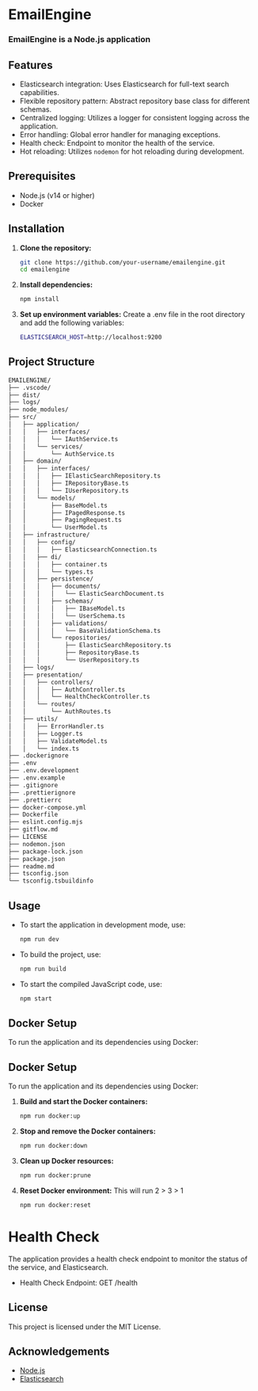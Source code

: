 # EmailEngine
### EmailEngine is a Node.js application

## Features
- Elasticsearch integration: Uses Elasticsearch for full-text search capabilities.
- Flexible repository pattern: Abstract repository base class for different schemas.
- Centralized logging: Utilizes a logger for consistent logging across the application.
- Error handling: Global error handler for managing exceptions.
- Health check: Endpoint to monitor the health of the service.
- Hot reloading: Utilizes `nodemon` for hot reloading during development.

## Prerequisites
- Node.js (v14 or higher)
- Docker

## Installation
    
1. **Clone the repository:**

    ```bash
    git clone https://github.com/your-username/emailengine.git
    cd emailengine
    ```

2. **Install dependencies:**

    ```bash
    npm install
    ```

2. **Set up environment variables:**
Create a .env file in the root directory and add the following variables:

    ```bash
    ELASTICSEARCH_HOST=http://localhost:9200
    ```

## Project Structure

````bash
EMAILENGINE/
├── .vscode/
├── dist/
├── logs/
├── node_modules/
├── src/
│   ├── application/
│   │   ├── interfaces/
│   │   │   └── IAuthService.ts
│   │   └── services/
│   │       └── AuthService.ts
│   ├── domain/
│   │   ├── interfaces/
│   │   │   ├── IElasticSearchRepository.ts
│   │   │   ├── IRepositoryBase.ts
│   │   │   └── IUserRepository.ts
│   │   └── models/
│   │       ├── BaseModel.ts
│   │       ├── IPagedResponse.ts
│   │       ├── PagingRequest.ts
│   │       └── UserModel.ts
│   ├── infrastructure/
│   │   ├── config/
│   │   │   ├── ElasticsearchConnection.ts
│   │   ├── di/
│   │   │   ├── container.ts
│   │   │   └── types.ts
│   │   ├── persistence/
│   │   │   ├── documents/
│   │   │   │   └── ElasticSearchDocument.ts
│   │   │   ├── schemas/
│   │   │   │   ├── IBaseModel.ts
│   │   │   │   └── UserSchema.ts
│   │   │   ├── validations/
│   │   │   │   └── BaseValidationSchema.ts
│   │   │   └── repositories/
│   │   │       ├── ElasticSearchRepository.ts
│   │   │       ├── RepositoryBase.ts
│   │   │       └── UserRepository.ts
│   ├── logs/
│   ├── presentation/
│   │   ├── controllers/
│   │   │   ├── AuthController.ts
│   │   │   └── HealthCheckController.ts
│   │   └── routes/
│   │       └── AuthRoutes.ts
│   ├── utils/
│   │   ├── ErrorHandler.ts
│   │   ├── Logger.ts
│   │   ├── ValidateModel.ts
│   │   └── index.ts
├── .dockerignore
├── .env
├── .env.development
├── .env.example
├── .gitignore
├── .prettierignore
├── .prettierrc
├── docker-compose.yml
├── Dockerfile
├── eslint.config.mjs
├── gitflow.md
├── LICENSE
├── nodemon.json
├── package-lock.json
├── package.json
├── readme.md
├── tsconfig.json
└── tsconfig.tsbuildinfo

````

## Usage

- To start the application in development mode, use:

    ```bash
    npm run dev
    ```
- To build the project, use:

    ```bash
    npm run build
    ```
- To start the compiled JavaScript code, use:

    ```bash
    npm start
    ```
## Docker Setup
To run the application and its dependencies using Docker:

## Docker Setup

To run the application and its dependencies using Docker:

1. **Build and start the Docker containers:**

    ```bash
    npm run docker:up
    ```

2. **Stop and remove the Docker containers:**

    ```bash
    npm run docker:down
    ```

3. **Clean up Docker resources:**

    ```bash
    npm run docker:prune
    ```

4. **Reset Docker environment:** This will run 2 > 3 > 1 

    ```bash
    npm run docker:reset
    ```



# Health Check

The application provides a health check endpoint to monitor the status of the service, and Elasticsearch.

- Health Check Endpoint: GET /health

## License

This project is licensed under the MIT License.

## Acknowledgements
- [Node.js](https://nodejs.org/en)
- [Elasticsearch](https://www.elastic.co/elasticsearch)

